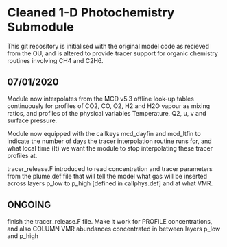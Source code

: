 # Cleaned 1-D Photochemistry Submodule 

This git repository is initialised with the original model code as recieved from the 
OU, and is altered to provide tracer support for organic chemistry routines involving
CH4 and C2H6. 

## 07/01/2020

Module now interpolates from the MCD v5.3 offline look-up tables continuously for
profiles of CO2, CO, O2, H2 and H2O vapour as mixing ratios, and profiles of the
physical variables Temperature, Q2, u, v and surface pressure. 

Module now equipped with the callkeys mcd_dayfin and mcd_ltfin to indicate the 
number of days the tracer interpolation routine runs for, and what local time (lt)
we want the module to stop interpolating these tracer profiles at.

tracer_release.F introduced to read concentration and tracer parameters from the plume.def
file that will tell the model what gas will be inserted across layers p_low to p_high [defined
in callphys.def] and at what VMR. 

## ONGOING 
finish the tracer_release.F file. Make it work for PROFILE concentrations, and also
COLUMN VMR abundances concentrated in between layers p_low and p_high
